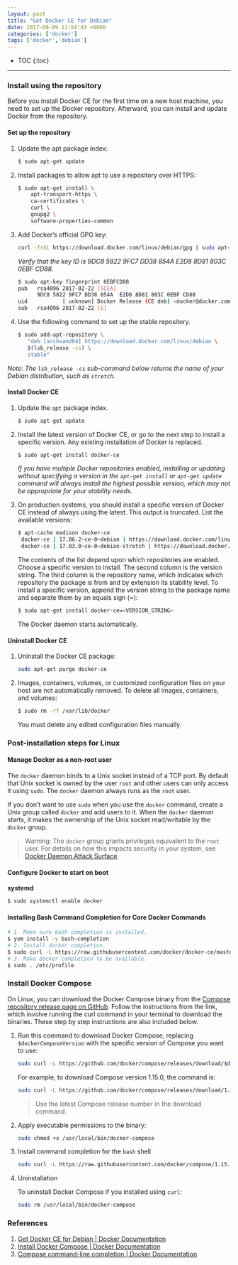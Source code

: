 ```yaml
---
layout: post
title: "Get Docker CE for Debian"
date: 2017-09-09 11:54:43 +0800
categories: ['docker']
tags: ['docker','debian']
---
```

- TOC
{:toc}
---

### Install using the repository

Before you install Docker CE for the first time on a new host machine, you need to set up the Docker repository. Afterward, you can install and update Docker from the repository.

#### Set up the repository

1. Update the apt package index:

    ```sh
    $ sudo apt-get update
    ```
    
2. Install packages to allow apt to use a repository over HTTPS:
    
    ```sh
    $ sudo apt-get install \
        apt-transport-https \
        ca-certificates \
        curl \
        gnupg2 \
        software-properties-common
    ```
    
3. Add Docker’s official GPG key:
    
    ```sh
    curl -fsSL https://download.docker.com/linux/debian/gpg | sudo apt-key add -
    ```
    
    *Verify that the key ID is 9DC8 5822 9FC7 DD38 854A E2D8 8D81 803C 0EBF CD88.*
    
    ```sh
    $ sudo apt-key fingerprint 0EBFCD88
    pub   rsa4096 2017-02-22 [SCEA]
          9DC8 5822 9FC7 DD38 854A  E2D8 8D81 803C 0EBF CD88
    uid           [ unknown] Docker Release (CE deb) <docker@docker.com>
    sub   rsa4096 2017-02-22 [S]
    ```

4. Use the following command to set up the stable repository.

    ```sh
    $ sudo add-apt-repository \
       "deb [arch=amd64] https://download.docker.com/linux/debian \
       $(lsb_release -cs) \
       stable"
    ```

*Note: The `lsb_release -cs` sub-command below returns the name of your Debian distribution, such as `stretch`.*

#### Install Docker CE

1. Update the `apt` package index.

    ```sh
    $ sudo apt-get update
    ```
    
2. Install the latest version of Docker CE, or go to the next step to install a specific version. Any existing installation of Docker is replaced.
    
    ```sh
    $ sudo apt-get install docker-ce
    ```
    
    *If you have multiple Docker repositories enabled, installing or updating without specifying a version in the `apt-get install` or `apt-get update` command will always install the highest possible version, which may not be appropriate for your stability needs.*
    
3. On production systems, you should install a specific version of Docker CE instead of always using the latest. This output is truncated. List the available versions:
    
    ```sh
    $ apt-cache madison docker-ce
     docker-ce | 17.06.2~ce-0~debian | https://download.docker.com/linux/debian stretch/stable amd64 Packages
     docker-ce | 17.03.0~ce-0~debian-stretch | https://download.docker.com/linux/debian stretch/stable amd64 Packages
    ```
    
    The contents of the list depend upon which repositories are enabled. Choose a specific version to install. The second column is the version string. The third column is the repository name, which indicates which repository the package is from and by extension its stability level. To install a specific version, append the version string to the package name and separate them by an equals sign (=):
    
    ```sh
    $ sudo apt-get install docker-ce=<VERSION_STRING>
    ```
    
    The Docker daemon starts automatically.

#### Uninstall Docker CE

1. Uninstall the Docker CE package:

    ```sh
    sudo apt-get purge docker-ce
    ```
    
1. Images, containers, volumes, or customized configuration files on your host are not automatically removed. To delete all images, containers, and volumes:
    
    ```sh
    $ sudo rm -rf /var/lib/docker
    ```

    You must delete any edited configuration files manually.

### Post-installation steps for Linux

#### Manage Docker as a non-root user

The `docker` daemon binds to a Unix socket instead of a TCP port. By default that Unix socket is owned by the user `root` and other users can only access it using `sudo`. The `docker` daemon always runs as the `root` user.

If you don’t want to use `sudo` when you use the `docker` command, create a Unix group called `docker` and add users to it. When the `docker` daemon starts, it makes the ownership of the Unix socket read/writable by the `docker` group.

>    Warning: The `docker` group grants privileges equivalent to the `root` user. For details on how this impacts security in your system, see [Docker Daemon Attack Surface](https://docs.docker.com/engine/security/security/#docker-daemon-attack-surface).

#### Configure Docker to start on boot

**systemd**

```sh
$ sudo systemctl enable docker
```

#### Installing Bash Command Completion for Core Docker Commands

```sh
# 1. Make sure bash completion is installed. 
$ yum install -y bash-completion
# 2. Install docker completion.
$ sudo curl -L https://raw.githubusercontent.com/docker/docker-ce/master/components/cli/contrib/completion/bash/docker -o /etc/bash_completion.d/docker
# 3. Make docker completion to be available.
$ sudo . /etc/profile
```

### Install Docker Compose
On Linux, you can download the Docker Compose binary from the [Compose repository release page on GitHub](https://github.com/docker/compose/releases). Follow the instructions from the link, which involve running the curl command in your terminal to download the binaries. These step by step instructions are also included below.

1. Run this command to download Docker Compose, replacing `$dockerComposeVersion` with the specific version of Compose you want to use:

    ```sh
    sudo curl -L https://github.com/docker/compose/releases/download/$dockerComposeVersion/docker-compose-`uname -s`-`uname -m` -o /usr/local/bin/docker-compose
    ```
    
    For example, to download Compose version 1.15.0, the command is:
    
    ```sh
    sudo curl -L https://github.com/docker/compose/releases/download/1.15.0/docker-compose-`uname -s`-`uname -m` -o /usr/local/bin/docker-compose
    ```
    
    > Use the latest Compose release number in the download command.
    
2. Apply executable permissions to the binary:
    
    ```sh
    sudo chmod +x /usr/local/bin/docker-compose
    ```
    
3. Install command completion for the `bash` shell
    
    ```sh
    sudo curl -L https://raw.githubusercontent.com/docker/compose/1.15.0/contrib/completion/bash/docker-compose -o /etc/bash_completion.d/docker-compose
    ```
4. Uninstallation

    To uninstall Docker Compose if you installed using `curl`:

    ```sh
    sudo rm /usr/local/bin/docker-compose
    ```

### References

1. [Get Docker CE for Debian \| Docker Documentation](https://docs.docker.com/engine/installation/linux/docker-ce/debian/)
1. [Install Docker Compose \| Docker Documentation](https://docs.docker.com/compose/install/)
1. [Compose command-line completion \| Docker Documentation](https://docs.docker.com/compose/completion/)

